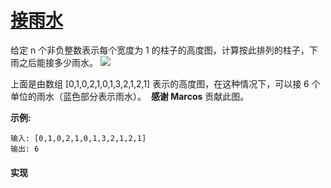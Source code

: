 # [接雨水](https://leetcode-cn.com/problems/trapping-rain-water/description/)

给定 n 个非负整数表示每个宽度为 1 的柱子的高度图，计算按此排列的柱子，下雨之后能接多少雨水。
<img src="https://leetcode-cn.com/static/images/problemset/rainwatertrap.png">

上面是由数组 [0,1,0,2,1,0,1,3,2,1,2,1] 表示的高度图，在这种情况下，可以接 6 个单位的雨水（蓝色部分表示雨水）。 
**感谢 Marcos** 贡献此图。

**示例:**
```
输入: [0,1,0,2,1,0,1,3,2,1,2,1]
输出: 6
```

#### 实现
